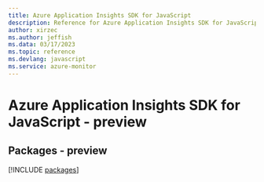 ```yaml
---
title: Azure Application Insights SDK for JavaScript
description: Reference for Azure Application Insights SDK for JavaScript
author: xirzec
ms.author: jeffish
ms.data: 03/17/2023
ms.topic: reference
ms.devlang: javascript
ms.service: azure-monitor
---
```

# Azure Application Insights SDK for JavaScript - preview
## Packages - preview
[!INCLUDE [packages](application-insights-index.md)]